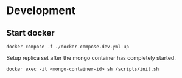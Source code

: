 # Development

## Start docker

```shell
docker compose -f ./docker-compose.dev.yml up
```

Setup replica set after the mongo container has completely started.

```shell
docker exec -it <mongo-container-id> sh /scripts/init.sh
```
